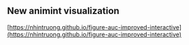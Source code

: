 ## New animint visualization
[https://nhintruong.github.io/figure-auc-improved-interactive](https://nhintruong.github.io/figure-auc-improved-interactive)

